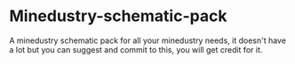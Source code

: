 # Minedustry-schematic-pack
A minedustry schematic pack for all your minedustry needs, it doesn't have a lot but you can suggest and commit to this, you will get credit for it.
